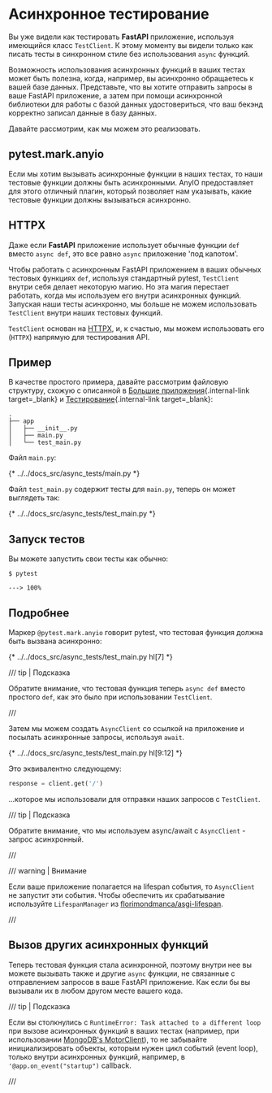 # Асинхронное тестирование

Вы уже видели как тестировать **FastAPI** приложение, используя имеющийся класс `TestClient`. К этому моменту вы видели только как писать тесты в синхронном стиле без использования `async` функций.

Возможность использования асинхронных функций в ваших тестах может быть полезна, когда, например, вы асинхронно обращаетесь к вашей базе данных. Представьте, что вы хотите отправить запросы в ваше FastAPI приложение, а затем при помощи асинхронной библиотеки для работы с базой данных удостовериться, что ваш бекэнд корректно записал данные в базу данных.

Давайте рассмотрим, как мы можем это реализовать.

## pytest.mark.anyio

Если мы хотим вызывать асинхронные функции в наших тестах, то наши тестовые функции должны быть асинхронными. AnyIO предоставляет для этого отличный плагин, который позволяет нам указывать, какие тестовые функции должны вызываться асинхронно.

## HTTPX

Даже если **FastAPI** приложение использует обычные функции `def` вместо `async def`, это все равно `async` приложение 'под капотом'.

Чтобы работать с асинхронным FastAPI приложением в ваших обычных тестовых функциях `def`, используя стандартный pytest, `TestClient` внутри себя делает некоторую магию. Но эта магия перестает работать, когда мы используем его внутри асинхронных функций. Запуская наши тесты асинхронно, мы больше не можем использовать `TestClient` внутри наших тестовых функций.

`TestClient` основан на <a href="https://www.python-httpx.org" class="external-link" target="_blank">HTTPX</a>, и, к счастью, мы можем использовать его (`HTTPX`) напрямую для тестирования API.

## Пример

В качестве простого примера, давайте рассмотрим файловую структуру, схожую с описанной в [Большие приложения](../tutorial/bigger-applications.md){.internal-link target=_blank} и [Тестирование](../tutorial/testing.md){.internal-link target=_blank}:

```
.
├── app
│   ├── __init__.py
│   ├── main.py
│   └── test_main.py
```

Файл `main.py`:

{* ../../docs_src/async_tests/main.py *}

Файл `test_main.py` содержит тесты для `main.py`, теперь он может выглядеть так:

{* ../../docs_src/async_tests/test_main.py *}

## Запуск тестов

Вы можете запустить свои тесты как обычно:

<div class="termy">

```console
$ pytest

---> 100%
```

</div>

## Подробнее

Маркер `@pytest.mark.anyio` говорит pytest, что тестовая функция должна быть вызвана асинхронно:

{* ../../docs_src/async_tests/test_main.py hl[7] *}

/// tip | Подсказка

Обратите внимание, что тестовая функция теперь `async def` вместо простого `def`, как это было при использовании `TestClient`.

///

Затем мы можем создать `AsyncClient` со ссылкой на приложение и посылать асинхронные запросы, используя `await`.

{* ../../docs_src/async_tests/test_main.py hl[9:12] *}

Это эквивалентно следующему:

```Python
response = client.get('/')
```

...которое мы использовали для отправки наших запросов с `TestClient`.

/// tip | Подсказка

Обратите внимание, что мы используем async/await с `AsyncClient` - запрос асинхронный.

///

/// warning | Внимание

Если ваше приложение полагается на lifespan события, то `AsyncClient` не запустит эти события. Чтобы обеспечить их срабатывание используйте `LifespanManager` из <a href="https://github.com/florimondmanca/asgi-lifespan#usage" class="external-link" target="_blank">florimondmanca/asgi-lifespan</a>.

///

## Вызов других асинхронных функций

Теперь тестовая функция стала асинхронной, поэтому внутри нее вы можете вызывать также и другие `async` функции, не связанные с отправлением запросов в ваше FastAPI приложение. Как если бы вы вызывали их в любом другом месте вашего кода.

/// tip | Подсказка

Если вы столкнулись с `RuntimeError: Task attached to a different loop` при вызове асинхронных функций в ваших тестах (например, при использовании <a href="https://stackoverflow.com/questions/41584243/runtimeerror-task-attached-to-a-different-loop" class="external-link" target="_blank">MongoDB's MotorClient</a>), то не забывайте инициализировать объекты, которым нужен цикл событий (event loop), только внутри асинхронных функций, например, в `'@app.on_event("startup")` callback.

///
